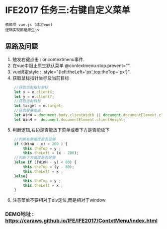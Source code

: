 # IFE2017 任务三:右键自定义菜单
    依赖项 vue.js (练习vue)
    逻辑实现都是原生js

## 思路及问题
1. 触发右键点击 : oncontextmenu事件.
2. 在vue中阻止原生默认菜单 @contextmenu.stop.prevent="".
3. vue绑定style :  :style="{left:theLeft+'px',top:theTop+'px'}".
4. 获取鼠标指针坐标及当前目标
```javascript
    //获取当前指针坐标
    let x = e.clientX;
    let y = e.clientY;
    //获取当前目标
    let target = e.target;
    //获取屏幕宽高
    let WinW = document.body.clientWidth || document.documentElement.clientWidth;
    let WinH =  document.documentElement.clientHeight;
```
5. 判断逻辑,右边是否能放下菜单或者下方是否能放下
```javascript
    //判断右侧宽度是否足够
    if ((WinW - x) < 200 ) {
        this.theTop = y ;
        this.theLeft = (x - 200);
    //判断下方高度是否足够
    }else if ((WinH - y) < 80) {
        this.theTop = (y - 80);
        this.theLeft = x ;
    }else{
        this.theTop = y ;
        this.theLeft = x ;	
    }
```
6. 注意菜单不要相对于div定位,而是相对于window


### DEMO地址 : https://caraws.github.io/IFE/IFE2017/ContxtMenu/index.html

